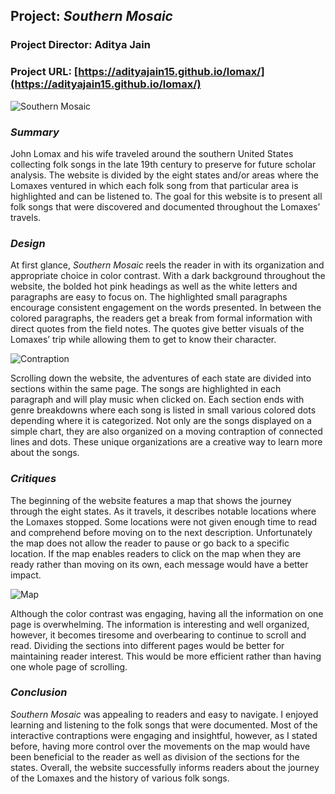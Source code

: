 ## Project: _Southern Mosaic_
### Project Director: Aditya Jain
### Project URL: [https://adityajain15.github.io/lomax/](https://adityajain15.github.io/lomax/)

![Southern Mosaic](https://user-images.githubusercontent.com/97922448/152667961-77896ba4-95b5-43a7-b6f4-5c3f35455f85.png)

### _Summary_
John Lomax and his wife traveled around the southern United States collecting folk songs in the late 19th century to preserve for future scholar analysis. The website is divided 
by the eight states and/or areas where the Lomaxes ventured in which each folk song from that particular area is highlighted and can be listened to. The goal for this website is 
to present all folk songs that were discovered and documented throughout the Lomaxes’ travels.
### _Design_
At first glance, _Southern Mosaic_ reels the reader in with its organization and appropriate choice in color contrast. With a dark background throughout the website, the bolded hot pink headings as well as the white letters and paragraphs are easy to focus on. The highlighted small paragraphs encourage consistent engagement on the words presented. In between the colored paragraphs, the readers get a break from formal information with direct quotes from the field notes. The quotes give better visuals of the Lomaxes’ trip while allowing them to get to know their character. 

![Contraption](https://user-images.githubusercontent.com/97922448/152668013-64b7c1a1-1677-43e8-944f-54b4fbad6983.png)

Scrolling down the website, the adventures of each state are divided into sections within the same page. The songs are highlighted in each paragraph and will play music when clicked on. Each section ends with genre breakdowns where each song is listed in small various colored dots depending where it is categorized. Not only are the songs displayed on a simple chart, they are also organized on a moving contraption of connected lines and dots. These unique organizations are a creative way to learn more about the songs.
### _Critiques_
The beginning of the website features a map that shows the journey through the eight states. As it travels, it describes notable locations where the Lomaxes stopped. Some locations were not given enough time to read and comprehend before moving on to the next description. Unfortunately the map does not allow the reader to pause or go back to a specific location. If the map enables readers to click on the map when they are ready rather than moving on its own, each message would have a better impact.

![Map](https://user-images.githubusercontent.com/97922448/152668024-f87b7288-6546-41e7-a496-c38260909a45.png)

Although the color contrast was engaging, having all the information on one page is overwhelming. The information is interesting and well organized, however, it becomes tiresome and overbearing to continue to scroll and read. Dividing the sections into different pages would be better for maintaining reader interest. This would be more efficient rather than having one whole page of scrolling.
### _Conclusion_
_Southern Mosaic_ was appealing to readers and easy to navigate. I enjoyed learning and listening to the folk songs that were documented. Most of the interactive contraptions were engaging and insightful, however, as I stated before, having more control over the movements on the map would have been beneficial to the reader as well as division of the sections for the states. Overall, the website successfully informs readers about the journey of the Lomaxes and the history of various folk songs. 
